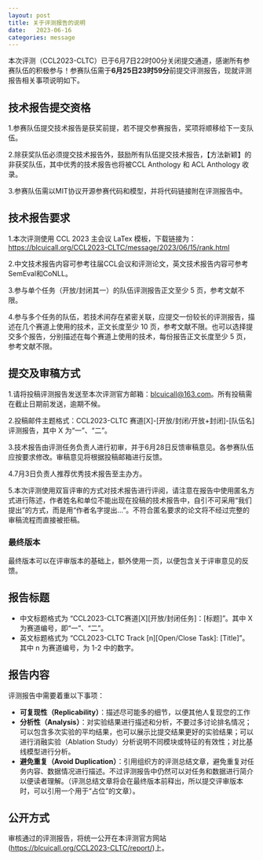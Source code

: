 ```yaml
---
layout: post
title: 关于评测报告的说明
date:   2023-06-16
categories: message
---
```


本次评测（CCL2023-CLTC）已于6月7日22时00分关闭提交通道，感谢所有参赛队伍的积极参与！参赛队伍需于**6月25日23时59分**前提交评测报告，现就评测报告相关事项说明如下。


## 技术报告提交资格

1.参赛队伍提交技术报告是获奖前提，若不提交参赛报告，奖项将顺移给下一支队伍。

2.除获奖队伍必须提交技术报告外，鼓励所有队伍提交技术报告，【方法新颖】的非获奖队伍，其中优秀的技术报告也将被CCL Anthology 和 ACL Anthology 收录。

3.参赛队伍需以MIT协议开源参赛代码和模型，并将代码链接附在评测报告中。



## 技术报告要求

1.本次评测使用 CCL 2023 主会议 LaTex 模板，下载链接为：https://blcuicall.org/CCL2023-CLTC/message/2023/06/15/rank.html

2.中文技术报告内容可参考往届CCL会议和评测论文，英文技术报告内容可参考SemEval和CoNLL。

3.参与单个任务（开放/封闭其一）的队伍评测报告正文至少 5 页，参考文献不限。

4.参与多个任务的队伍，若技术间存在紧密关联，应提交一份较长的评测报告，描述在几个赛道上使用的技术，正文长度至少 10 页，参考文献不限。也可以选择提交多个报告，分别描述在每个赛道上使用的技术，每份报告正文长度至少 5 页，参考文献不限。

## 提交及审稿方式

1.请将投稿评测报告发送至本次评测官方邮箱：[blcuicall@163.com](mailto:blcuicall@163.com)。所有投稿需在截止日期前发送，逾期不候。

2.投稿邮件主题格式：CCL2023-CLTC 赛道[X]-[开放/封闭/开放+封闭]-[队伍名]评测报告，其中 X 为“一”、“二”。

3.技术报告由评测任务负责人进行初审，并于6月28日反馈审稿意见。各参赛队伍应按要求修改。审稿意见将根据投稿邮箱进行反馈。

4.7月3日负责人推荐优秀技术报告至主办方。

5.本次评测使用双盲评审的方式对技术报告进行评阅，请注意在报告中使用匿名方式进行陈述，作者姓名和单位不能出现在投稿的技术报告中，自引不可采用“我们提出”的方式，而是用“作者名字提出…”。不符合匿名要求的论文将不经过完整的审稿流程而直接被拒稿。


### 最终版本

最终版本可以在评审版本的基础上，额外使用一页，以便包含关于评审意见的反馈。

## 报告标题

- 中文标题格式为 “CCL2023-CLTC赛道[X][开放/封闭任务]：[标题]”。其中 X 为赛道编号，即“一”、“二”。
- 英文标题格式为 “CCL2023-CLTC Track [n][Open/Close Task]: [Title]”。其中 n 为赛道编号，为 1-2 中的数字。

## 报告内容

评测报告中需要着重以下事项：

- **可复现性（Replicability）**：描述尽可能多的细节，以便其他人复现您的工作
- **分析性（Analysis）**：对实验结果进行描述和分析，不要过多讨论排名情况；可以包含多次实验的平均结果，也可以展示比提交结果更好的实验结果；可以进行消融实验（Ablation Study）分析说明不同模块或特征的有效性；对比基线模型进行分析。
- **避免重复（Avoid Duplication）**：引用组织方的评测总结文章，避免重复对任务内容、数据情况进行描述。不过评测报告中仍然可以对任务和数据进行简介以便读者理解。（评测总结文章将会在最终版本前释出，所以提交评审版本时，可以引用一个用于“占位”的文章）。

## 公开方式

审核通过的评测报告，将统一公开在本评测官方网站 (https://blcuicall.org/CCL2023-CLTC/report/)上。